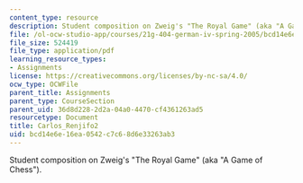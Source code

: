 ```yaml
---
content_type: resource
description: Student composition on Zweig's "The Royal Game" (aka "A Game of Chess").
file: /ol-ocw-studio-app/courses/21g-404-german-iv-spring-2005/bcd14e6e16ea0542c7c68d6e33263ab3_MIT21G_404S05_aufsatz2carl.pdf
file_size: 524419
file_type: application/pdf
learning_resource_types:
- Assignments
license: https://creativecommons.org/licenses/by-nc-sa/4.0/
ocw_type: OCWFile
parent_title: Assignments
parent_type: CourseSection
parent_uid: 36d8d228-2d2a-04a0-4470-cf4361263ad5
resourcetype: Document
title: Carlos_Renjifo2
uid: bcd14e6e-16ea-0542-c7c6-8d6e33263ab3
---
```

Student composition on Zweig's "The Royal Game" (aka "A Game of Chess").